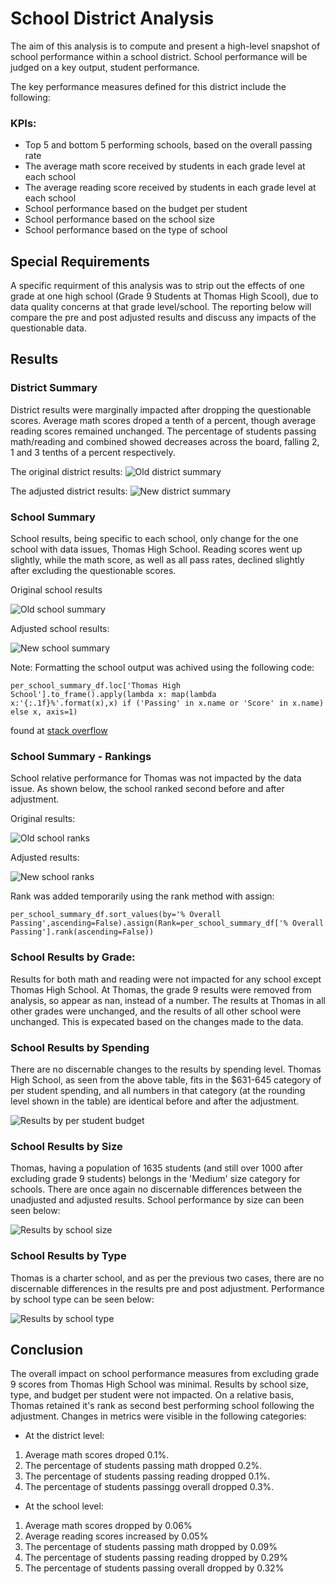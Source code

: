 # School District Analysis

The aim of this analysis is to compute and present a high-level snapshot of school performance within a school district.  School performance will be judged on a key output, student performance. 

The key performance measures defined for this district include the following: 

### KPIs:

- Top 5 and bottom 5 performing schools, based on the overall passing rate
- The average math score received by students in each grade level at each school
- The average reading score received by students in each grade level at each school
- School performance based on the budget per student
- School performance based on the school size 
- School performance based on the type of school

## Special Requirements

A specific requirment of this analysis was to strip out the effects of one grade at one high school (Grade 9 Students at Thomas High Scool), due to data quality concerns at that grade level/school. The reporting below will compare the pre and post adjusted results and discuss any impacts of the questionable data.

## Results

### District Summary

District results were marginally impacted after dropping the questionable scores.  Average math scores droped a tenth of a percent, though average reading scores remained unchanged.  The percentage of students passing math/reading and combined showed decreases across the board,  falling 2, 1 and 3 tenths of a percent respectively.

The original district results: 
![Old district summary](Images/Old_District_Summary.png)

The adjusted district results: 
![New district summary](Images/New_District_Summary.png)

### School Summary

School results, being specific to each school, only change for the one school with data issues, Thomas High School.
Reading scores went up slightly, while the math score, as well as all pass rates, declined slightly after excluding the questionable scores.

Original school results

![Old school summary](Images/Original_Thomas_per_school_Summary.png)

Adjusted school results: 

![New school summary](Images/New_Thomas_per_school_Summary.png)

Note: Formatting the school output was achived using the following code:
```
per_school_summary_df.loc['Thomas High School'].to_frame().apply(lambda x: map(lambda x:'{:.1f}%'.format(x),x) if ('Passing' in x.name or 'Score' in x.name) else x, axis=1)
```
found at [stack overflow](https://stackoverflow.com/questions/23981601/format-certain-floating-dataframe-columns-into-percentage-in-pandas) 

### School Summary - Rankings

School relative performance for Thomas was not impacted by the data issue.  As shown below, the school ranked second before and after adjustment.

Original results:

![Old school ranks](Images/Original_School_Ranking.png)

Adjusted results:

![New school ranks](Images/New_School_Ranking.png)

Rank was added temporarily using the rank method with assign:
```
per_school_summary_df.sort_values(by='% Overall Passing',ascending=False).assign(Rank=per_school_summary_df['% Overall Passing'].rank(ascending=False))
```
### School Results by Grade:

Results for both math and reading were not impacted for any school except Thomas High School. At Thomas, the grade 9 results were removed from analysis, so appear as nan, instead of a number. The results at Thomas in all other grades were unchanged, and the results of all other school were unchanged.
This is expecated based on the changes made to the data.

### School Results by Spending

There are no discernable changes to the results by spending level. Thomas High School, as seen from the above table, fits in the $631-645 category of per student spending, and all numbers in that category (at the rounding level shown in the table) are identical before and after the adjustment.

![Results by per student budget](Images/Results_by_spending_group.png)

### School Results by Size

Thomas, having a population of 1635 students (and still over 1000 after excluding grade 9 students) belongs in the 'Medium' size category for schools. There are once again no discernable differences between the unadjusted and adjusted results. School performance by size can been seen below:

![Results by school size](Images/Results_by_school_size.png)

### School Results by Type

Thomas is a charter school, and as per the previous two cases, there are no discernable differences in the results pre and post adjustment.  Performance by school type can be seen below:

![Results by school type](Images/Results_by_school_type.png)

## Conclusion

The overall impact on school performance measures from excluding grade 9 scores from Thomas High School was minimal.  Results by school size, type, and budget per student were not impacted. On a relative basis, Thomas retained it's rank as second best performing school following the adjustment.
Changes in metrics were visible in the following categories:
 - At the district level:
 1. Average math scores droped 0.1%.
 2. The percentage of students passing math dropped 0.2%.
 3. The percentage of students passing reading dropped 0.1%.
 4. The percentage of students passingg overall dropped 0.3%.
 
 - At the school level:
1. Average math scores dropped by 0.06%
2. Average reading scores increased by 0.05%
3. The percentage of students passing math dropped by 0.09%
4. The percentage of students passing reading dropped by 0.29%
5. The percentage of students passing overall dropped by 0.32%

